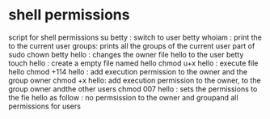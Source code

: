 # shell permissions
script for shell permissions
su betty : switch to user betty
whoiam : print the to the current user
groups: prints all the groups of the current user part of
sudo chown betty hello : changes the owner file hello to the user betty
touch hello : create a empty file named hello
chmod u+x hello : execute file hello
chmod +114 hello : add execution permission to the owner and the group owner 
chmod +x hello: add execution permission to the owner, to the group owner andthe other users
chmod 007 hello : sets the permissions to the fie hello as follow : no permsission to the owner and groupand all permissions for users
